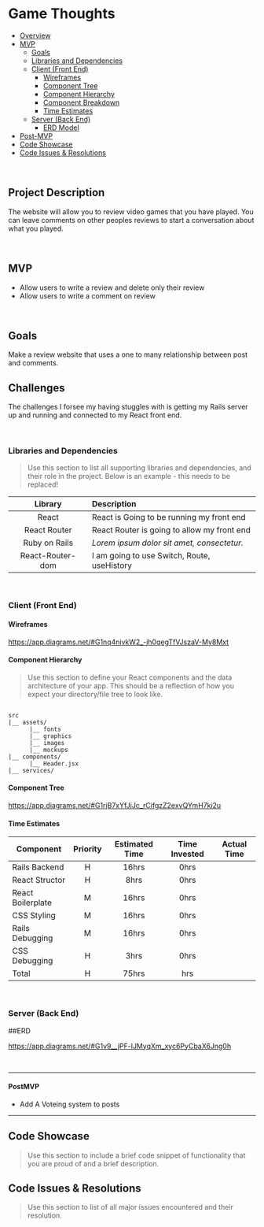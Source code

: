 # Game Thoughts <!-- omit in toc -->

- [Overview](#overview)
- [MVP](#mvp)
  - [Goals](#goals)
  - [Libraries and Dependencies](#libraries-and-dependencies)
  - [Client (Front End)](#client-front-end)
    - [Wireframes](#wireframes)
    - [Component Tree](#component-tree)
    - [Component Hierarchy](#component-hierarchy)
    - [Component Breakdown](#component-breakdown)
    - [Time Estimates](#time-estimates)
  - [Server (Back End)](#server-back-end)
    - [ERD Model](#erd-model)
- [Post-MVP](#post-mvp)
- [Code Showcase](#code-showcase)
- [Code Issues & Resolutions](#code-issues--resolutions)

<br>

## Project Description

The website will allow you to review video games that you have played. You can leave comments on other peoples reviews to start a conversation about what you played.

<br>

## MVP


- Allow users to write a review and delete only their review
- Allow users to write a comment on review


<br>

## Goals

Make a review website that uses a one to many relationship between post and comments.


## Challenges

The challenges I forsee my having stuggles with is getting my Rails server up and running and connected to my React front end.



<br>

### Libraries and Dependencies

> Use this section to list all supporting libraries and dependencies, and their role in the project. Below is an example - this needs to be replaced!

|     Library      | Description                                |
| :--------------: | :----------------------------------------- |
|      React       | React is Going to be running my front end  |
|   React Router   | React Router is going to allow my front end  |
|   Ruby on Rails  |_Lorem ipsum dolor sit amet, consectetur._ |
|  React-Router-dom | I am going to use Switch, Route, useHistory |


<br>

### Client (Front End)

#### Wireframes

https://app.diagrams.net/#G1nq4nivkW2_-jh0qegTfVJszaV-My8Mxt

#### Component Hierarchy

> Use this section to define your React components and the data architecture of your app. This should be a reflection of how you expect your directory/file tree to look like. 

``` structure

src
|__ assets/
      |__ fonts
      |__ graphics
      |__ images
      |__ mockups
|__ components/
      |__ Header.jsx
|__ services/

```

#### Component Tree

https://app.diagrams.net/#G1rjB7xYfJiJc_rCifgzZ2exvQYmH7ki2u



#### Time Estimates

| Component | Priority | Estimated Time | Time Invested | Actual Time |
| --- | :---: |  :---: | :---: | :---: |
| Rails Backend | H | 16hrs| 0hrs |  |
| React Structor | H | 8hrs| 0hrs |  |
| React Boilerplate | M | 16hrs| 0hrs  |  |
| CSS Styling | M | 16hrs| 0hrs |  |
| Rails Debugging | M | 16hrs| 0hrs |  |
| CSS Debugging | H | 3hrs| 0hrs |  |
| Total | H | 75hrs| hrs |  |

<br>

### Server (Back End)

##ERD

https://app.diagrams.net/#G1v9__jPF-lJMyqXm_xyc6PyCbaX6Jng0h

<br>

***

#### PostMVP  

- Add A Voteing system to posts


***

## Code Showcase

> Use this section to include a brief code snippet of functionality that you are proud of and a brief description.

## Code Issues & Resolutions

> Use this section to list of all major issues encountered and their resolution.
